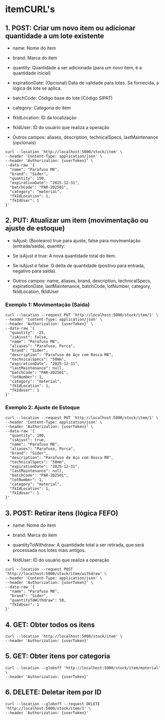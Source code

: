 # itemCURL's

## 1. POST: Criar um novo item ou adicionar quantidade a um lote existente

- name: Nome do item

- brand: Marca do item

- quantity: Quantidade a ser adicionada (para um novo item, é a quantidade inicial)

- expirationDate: (Opcional) Data de validade para lotes. Se fornecida, a lógica de lote se aplica.

- batchCode: Código base do lote (Código SIPAT)

- category: Categoria do item

- fkIdLocation: ID da localização

- fkIdUser: ID do usuário que realiza a operação

- Outros campos: aliases, description, technicalSpecs, lastMaintenance (opcionais)

```
curl --location 'http://localhost:5000/stock/item' \
--header 'Content-Type: application/json' \
--header 'Authorization: {userToken}' \
--data-raw '{
  "name": "Parafuso M8",
  "brand": "Sider",
  "quantity": 150,
  "expirationDate": "2025-12-31",
  "batchCode": "PAR-202501",
  "category": "material",
  "fkIdLocation": 1,
  "fkIdUser": 1
}'
```

## 2. PUT: Atualizar um item (movimentação ou ajuste de estoque)

- isAjust: (Booleano) true para ajuste, false para movimentação (entrada/saída), quantity:

- Se isAjust é true: A nova quantidade total do item.

- Se isAjust é false: O delta de quantidade (positivo para entrada, negativo para saída).

- Outros campos: name, aliases, brand, description, technicalSpecs, expirationDate, lastMaintenance, batchCode, lotNumber, category, fkIdLocation, fkIdUser

### Exemplo 1: Movimentação (Saída)

```
curl --location --request PUT 'http://localhost:5000/stock/item/1' \
--header 'Content-Type: application/json' \
--header 'Authorization: {userToken}' \
--data-raw '{
  "quantity": -25,
  "isAjust": false,
  "name": "Parafuso M8",
  "aliases": "Parafuso, Porca",
  "brand": "Sider",
  "description": "Parafuso de Aço com Rosca M8",
  "technicalSpecs": "50mm",
  "expirationDate": "2025-12-31",
  "lastMaintenance": null,
  "batchCode": "PAR-202501",
  "lotNumber": 1,
  "category": "material",
  "fkIdLocation": 1,
  "fkIdUser": 1
}'
```

### Exemplo 2: Ajuste de Estoque

```
curl --location --request PUT 'http://localhost:5000/stock/item/1' \
--header 'Content-Type: application/json' \
--header 'Authorization: {userToken}' \
--data-raw '{
  "quantity": 100,
  "isAjust": true,
  "name": "Parafuso M8",
  "aliases": "Parafuso, Porca",
  "brand": "Sider",
  "description": "Parafuso de Aço com Rosca M8",
  "technicalSpecs": "50mm",
  "expirationDate": "2025-12-31",
  "lastMaintenance": null,
  "batchCode": "PAR-202501",
  "lotNumber": 1,
  "category": "material",
  "fkIdLocation": 1,
  "fkIdUser": 1
}'
```

## 3. POST: Retirar itens (lógica FEFO)

- name: Nome do item

- brand: Marca do item

- quantityToWithdraw: A quantidade total a ser retirada, que será processada nos lotes mais antigos.

- fkIdUser: ID do usuário que realiza a operação

```
curl --location --request POST 'http://localhost:5000/stock/item/withdraw' \
--header 'Content-Type: application/json' \
--header 'Authorization: {userToken}' \
--data-raw '{
  "name": "Parafuso M8",
  "brand": "Sider",
  "quantityToWithdraw": 50,
  "fkIdUser": 1
}'
```

## 4. GET: Obter todos os itens

```
curl --location 'http://localhost:5000/stock/item' \
--header 'Authorization: {userToken}'
```

## 5. GET: Obter itens por categoria

```
curl --location --globoff 'http://localhost:5000/stock/item/material' \
--header 'Authorization: {userToken}'
```

## 6. DELETE: Deletar item por ID

```
curl --location --globoff --request DELETE 'http://localhost:5000/stock/item/1' \
--header 'Authorization: {userToken}'
```